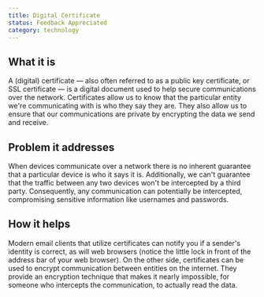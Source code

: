 ```yaml
---
title: Digital Certificate
status: Feedback Appreciated
category: technology
---
```


## What it is

A (digital) certificate — also often referred to as a public key certificate, or SSL certificate — is a digital document used to help secure communications over the network. 
Certificates allow us to know that the particular entity we're communicating with is who they say they are.
They also allow us to ensure that our communications are private by encrypting the data we send and receive.

## Problem it addresses

When devices communicate over a network there is no inherent guarantee that a particular device is who it says it is.
Additionally, we can't guarantee that the traffic between any two devices won't be intercepted by a third party.
Consequently, any communication can potentially be intercepted, compromising sensitive information like usernames and passwords. 

## How it helps

Modern email clients that utilize certificates can notify you if a sender's identity is correct, as will web browsers (notice the little lock in front of the address bar of your web browser).
On the other side, certificates can be used to encrypt communication between entities on the internet.
They provide an encryption technique that makes it nearly impossible, for someone who intercepts the communication, to actually read the data.
